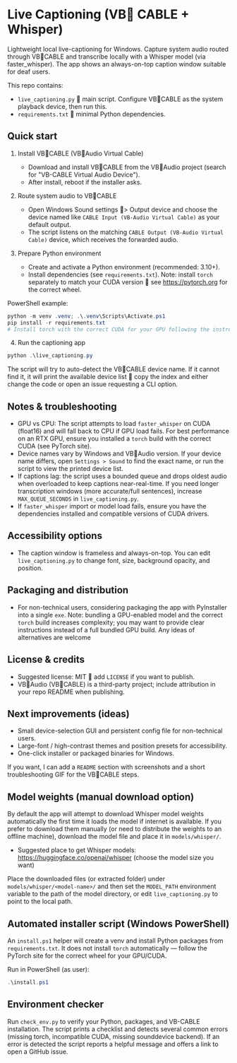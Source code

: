 # Live Captioning (VB CABLE + Whisper)

Lightweight local live-captioning for Windows. Capture system audio routed through VBCABLE and transcribe locally with a Whisper model (via faster_whisper). The app shows an always-on-top caption window suitable for deaf users.

This repo contains:

- `live_captioning.py`  main script. Configure VBCABLE as the system playback device, then run this.
- `requirements.txt`  minimal Python dependencies.

## Quick start

1. Install VBCABLE (VBAudio Virtual Cable)
   - Download and install VBCABLE from the VBAudio project (search for "VB-CABLE Virtual Audio Device").
   - After install, reboot if the installer asks.

2. Route system audio to VBCABLE
   - Open Windows Sound settings > Output device and choose the device named like `CABLE Input (VB-Audio Virtual Cable)` as your default output.
   - The script listens on the matching `CABLE Output (VB-Audio Virtual Cable)` device, which receives the forwarded audio.

3. Prepare Python environment
   - Create and activate a Python environment (recommended: 3.10+).
   - Install dependencies (see `requirements.txt`). Note: install `torch` separately to match your CUDA version  see https://pytorch.org for the correct wheel.

PowerShell example:

```powershell
python -m venv .venv; .\.venv\Scripts\Activate.ps1
pip install -r requirements.txt
# Install torch with the correct CUDA for your GPU following the instructions at https://pytorch.org
```

4. Run the captioning app

```powershell
python .\live_captioning.py
```

The script will try to auto-detect the VBCABLE device name. If it cannot find it, it will print the available device list  copy the index and either change the code or open an issue requesting a CLI option.

## Notes & troubleshooting

- GPU vs CPU: The script attempts to load `faster_whisper` on CUDA (float16) and will fall back to CPU if GPU load fails. For best performance on an RTX GPU, ensure you installed a `torch` build with the correct CUDA (see PyTorch site).
- Device names vary by Windows and VBAudio version. If your device name differs, open `Settings > Sound` to find the exact name, or run the script to view the printed device list.
- If captions lag: the script uses a bounded queue and drops oldest audio when overloaded to keep captions near-real-time. If you need longer transcription windows (more accurate/full sentences), increase `MAX_QUEUE_SECONDS` in `live_captioning.py`.
- If `faster_whisper` import or model load fails, ensure you have the dependencies installed and compatible versions of CUDA drivers.

## Accessibility options

- The caption window is frameless and always-on-top. You can edit `live_captioning.py` to change font, size, background opacity, and position.

## Packaging and distribution

- For non-technical users, considering packaging the app with PyInstaller into a single `exe`. Note: bundling a GPU-enabled model and the correct `torch` build increases complexity; you may want to provide clear instructions instead of a full bundled GPU build. Any ideas of alternatives are welcome

## License & credits

- Suggested license: MIT  add `LICENSE` if you want to publish.
- VBAudio (VBCABLE) is a third-party project; include attribution in your repo README when publishing.

## Next improvements (ideas)

- Small device-selection GUI and persistent config file for non-technical users.
- Large-font / high-contrast themes and position presets for accessibility.
- One-click installer or packaged binaries for Windows.

If you want, I can add a `README` section with screenshots and a short troubleshooting GIF for the VBCABLE steps.

## Model weights (manual download option)

By default the app will attempt to download Whisper model weights automatically the first time it loads the model if internet is available. If you prefer to download them manually (or need to distribute the weights to an offline machine), download the model file and place it in `models/whisper/`.

- Suggested place to get Whisper models: https://huggingface.co/openai/whisper (choose the model size you want)

Place the downloaded files (or extracted folder) under `models/whisper/<model-name>/` and then set the `MODEL_PATH` environment variable to the path of the model directory, or edit `live_captioning.py` to point to the local path.

## Automated installer script (Windows PowerShell)

An `install.ps1` helper will create a venv and install Python packages from `requirements.txt`. It does not install `torch` automatically — follow the PyTorch site for the correct wheel for your GPU/CUDA.

Run in PowerShell (as user):

```powershell
.\install.ps1
```

## Environment checker

Run `check_env.py` to verify your Python, packages, and VB-CABLE installation. The script prints a checklist and detects several common errors (missing torch, incompatible CUDA, missing sounddevice backend). If an error is detected the script reports a helpful message and offers a link to open a GitHub issue.


